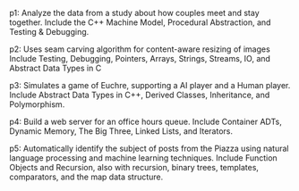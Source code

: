 p1: Analyze the data from a study about how couples meet and stay together.
    Include the C++ Machine Model, Procedural Abstraction, and Testing & Debugging.

p2: Uses seam carving algorithm for content-aware resizing of images
    Include Testing, Debugging, Pointers, Arrays, Strings, Streams, IO, and Abstract Data Types in C
    
p3: Simulates a game of Euchre, supporting a AI player and a Human player.
    Include Abstract Data Types in C++, Derived Classes, Inheritance, and Polymorphism.

p4: Build a web server for an office hours queue.
    Include Container ADTs, Dynamic Memory, The Big Three, Linked Lists, and Iterators.

p5: Automatically identify the subject of posts from the Piazza using natural language processing and machine learning techniques.
    Include Function Objects and Recursion, also with recursion, binary trees, templates, comparators, and the map data structure.

